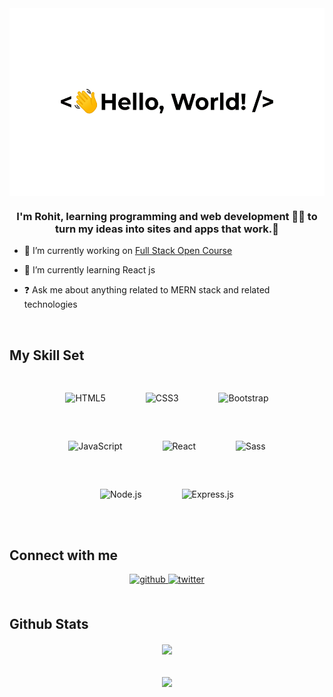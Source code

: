 <div align="center">
<img src="https://raw.githubusercontent.com/git-0r/git-0r/main/greetings.gif" align="center" style="width: 100%" height="300" />
</div>  
  

### <div align="center">I'm Rohit, learning programming and web development 👨‍💻 to turn my ideas into sites and apps that work.🚀</div>  
  

- 🔭 I’m currently working on [Full Stack Open Course](https://github.com/git-0r/Full_Stack_Open)  
  

- 🌱 I’m currently learning React js  
  

- ❓ Ask me about anything related to MERN stack and related technologies  
  

<br/>  


## My Skill Set  
<div align="center">  
<img style="margin: 30px" src="https://profilinator.rishav.dev/skills-assets/html5-original-wordmark.svg" alt="HTML5" height="50" />  
<img style="margin: 30px" src="https://profilinator.rishav.dev/skills-assets/css3-original-wordmark.svg" alt="CSS3" height="50" />  
<img style="margin: 30px" src="https://profilinator.rishav.dev/skills-assets/bootstrap-plain.svg" alt="Bootstrap" height="50" />  
<img style="margin: 30px" src="https://profilinator.rishav.dev/skills-assets/javascript-original.svg" alt="JavaScript" height="50" />  
<img style="margin: 30px" src="https://profilinator.rishav.dev/skills-assets/react-original-wordmark.svg" alt="React" height="50" />  
<img style="margin: 30px" src="https://profilinator.rishav.dev/skills-assets/sass-original.svg" alt="Sass" height="50" />  
<img style="margin: 30px" src="https://profilinator.rishav.dev/skills-assets/nodejs-original-wordmark.svg" alt="Node.js" height="50" />  
<img style="margin: 30px" src="https://profilinator.rishav.dev/skills-assets/express-original-wordmark.svg" alt="Express.js" height="50" />  
</div>  

<br/>  


## Connect with me  
<div align="center">
<a href="https://github.com/https://github.com/git-0r" target="_blank">
<img src=https://img.shields.io/badge/github-%2324292e.svg?&style=for-the-badge&logo=github&logoColor=white alt=github style="margin-bottom: 5px;" />
</a>
<a href="https://twitter.com/https://twitter.com/l0gical_cat" target="_blank">
<img src=https://img.shields.io/badge/twitter-%2300acee.svg?&style=for-the-badge&logo=twitter&logoColor=white alt=twitter style="margin-bottom: 5px;" />
</a>  
</div>  
  

<br/>  


## Github Stats  
<div align="center"><img src="https://github-readme-stats.vercel.app/api?username=git-0r&show_icons=true&count_private=true&hide_border=true" align="center" /></div>  

<br/>  

  

<br/>  

<div align="center">
<img src="https://komarev.com/ghpvc/?username=git-0r&&style=flat-square" align="center" />
</div>  

